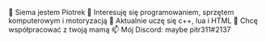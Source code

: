 👋 Siema jestem Piotrek
👀 Interesuję się programowaniem, sprzętem komputerowym i motoryzacją
🌱 Aktualnie uczę się c++, lua i HTML
💞️ Chcę współpracować z twoją mamą
📫 Mój Discord: maybe pitr311#2137

<!---
pitr311/pitr311 is a ✨ special ✨ repository because its `README.md` (this file) appears on your GitHub profile.
You can click the Preview link to take a look at your changes.
--->
